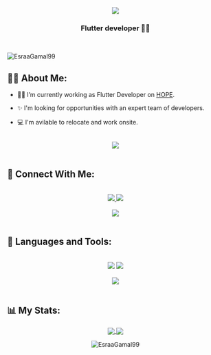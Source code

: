 <div align="center">
    <img src="https://readme-typing-svg.herokuapp.com/?font=Righteous&size=35&center=true&vCenter=true&width=500&height=70&duration=4000&lines=Welcom+to;+Esraa's+Gitgub!+😊;" />
</div>

<h3 align="center"> Flutter developer 👩‍💻</h3>

<br>
<p align="left"> <img src="https://komarev.com/ghpvc/?username=EsraaGamal99&label=Profile%20views&color=0e75b6&style=flat" alt="EsraaGamal99" /> </p>

##

## 🙋‍♀️ About Me:
- 👩‍💻 I’m currently working as Flutter Developer on [HOPE](https://gethopecard.com).

- ✨ I'm looking for opportunities with an expert team of developers.

- 💻 I'm avilable to relocate and work onsite.

<br>
<div align="center">
    <img src="https://user-images.githubusercontent.com/73097560/115834477-dbab4500-a447-11eb-908a-139a6edaec5c.gif" />
</div>
<br>

## 🤝 Connect With Me:
<br>
<div align="center">
    <a href="https://www.linkedin.com/in/EsraaGamal99/" target="_blank">
        <img src="https://img.shields.io/badge/LinkedIn-0077B5?style=for-the-badge&logo=linkedin&logoColor=white" target="_blank" />
    </a>
    
  
  <a href="mailto:esraa66m@gmail.com">
    <img src="https://img.shields.io/badge/Gmail-333333?style=for-the-badge&logo=gmail&logoColor=red" />
  </a>
 
</div>

<br>
<div align="center">
    <img src="https://user-images.githubusercontent.com/73097560/115834477-dbab4500-a447-11eb-908a-139a6edaec5c.gif" />
</div>
<br>

## 🚀 Languages and Tools:
<br>
<div align="center">
    <img src="https://skillicons.dev/icons?i=java,flutter,dart,firebase,git,github" />
    <img src="https://skillicons.dev/icons?i=androidstudio,vscode,figma,postman,sqlite" /><br>
</div>

<br>
<div align="center">
    <img src="https://user-images.githubusercontent.com/73097560/115834477-dbab4500-a447-11eb-908a-139a6edaec5c.gif" />
</div>
 <br>
 
## 📊 My Stats:

<div align="center"> 
     <a href="">
      <img align="center" src="https://github-readme-stats-sigma-five.vercel.app/api?username=EsraaGamal99&show_icons=true&include_all_commits=true&count_private=true&theme=react&line_height=40" />
    </a>
    <a href="">
      <img align="center" src="https://github-readme-stats.vercel.app/api/top-langs/?username=EsraaGamal99&theme=react&line_height=40&hide=css"/>
    </a>
<p><img align="center" src="https://github-readme-streak-stats.herokuapp.com/?user=EsraaGamal99&" alt="EsraaGamal99" /></p>

